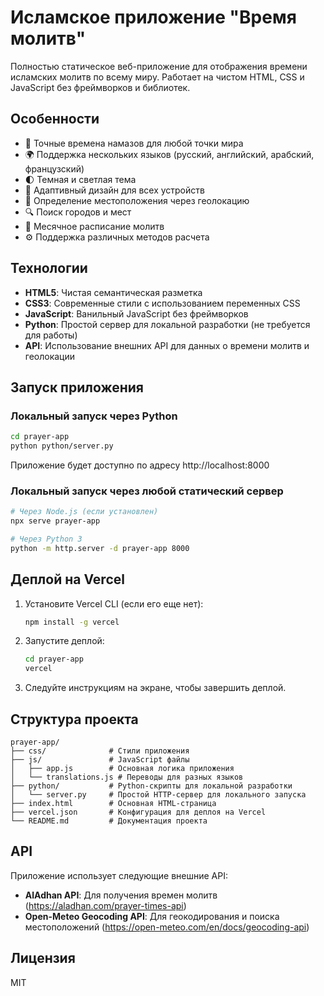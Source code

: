 # Исламское приложение "Время молитв"

Полностью статическое веб-приложение для отображения времени исламских молитв по всему миру. Работает на чистом HTML, CSS и JavaScript без фреймворков и библиотек.

## Особенности

- 🕌 Точные времена намазов для любой точки мира
- 🌍 Поддержка нескольких языков (русский, английский, арабский, французский)
- 🌓 Темная и светлая тема
- 📱 Адаптивный дизайн для всех устройств
- 📍 Определение местоположения через геолокацию
- 🔍 Поиск городов и мест
- 📅 Месячное расписание молитв
- ⚙️ Поддержка различных методов расчета

## Технологии

- **HTML5**: Чистая семантическая разметка
- **CSS3**: Современные стили с использованием переменных CSS
- **JavaScript**: Ванильный JavaScript без фреймворков
- **Python**: Простой сервер для локальной разработки (не требуется для работы)
- **API**: Использование внешних API для данных о времени молитв и геолокации

## Запуск приложения

### Локальный запуск через Python

```bash
cd prayer-app
python python/server.py
```

Приложение будет доступно по адресу http://localhost:8000

### Локальный запуск через любой статический сервер

```bash
# Через Node.js (если установлен)
npx serve prayer-app

# Через Python 3
python -m http.server -d prayer-app 8000
```

## Деплой на Vercel

1. Установите Vercel CLI (если его еще нет):
   ```bash
   npm install -g vercel
   ```

2. Запустите деплой:
   ```bash
   cd prayer-app
   vercel
   ```

3. Следуйте инструкциям на экране, чтобы завершить деплой.

## Структура проекта

```
prayer-app/
├── css/              # Стили приложения
├── js/               # JavaScript файлы
│   ├── app.js        # Основная логика приложения
│   └── translations.js # Переводы для разных языков
├── python/           # Python-скрипты для локальной разработки
│   └── server.py     # Простой HTTP-сервер для локального запуска
├── index.html        # Основная HTML-страница
├── vercel.json       # Конфигурация для деплоя на Vercel
└── README.md         # Документация проекта
```

## API

Приложение использует следующие внешние API:

- **AlAdhan API**: Для получения времен молитв (https://aladhan.com/prayer-times-api)
- **Open-Meteo Geocoding API**: Для геокодирования и поиска местоположений (https://open-meteo.com/en/docs/geocoding-api)

## Лицензия

MIT